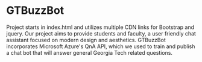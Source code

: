 # GTBuzzBot

Project starts in index.html and utilizes multiple CDN links for Bootstrap and jquery. 
Our project aims to provide students and faculty, a user friendly chat assistant focused on modern design and aesthetics. GTBuzzBot incorporates Microsoft Azure's QnA API, which we used to train and publish a chat bot that will answer general Georgia Tech related questions. 
